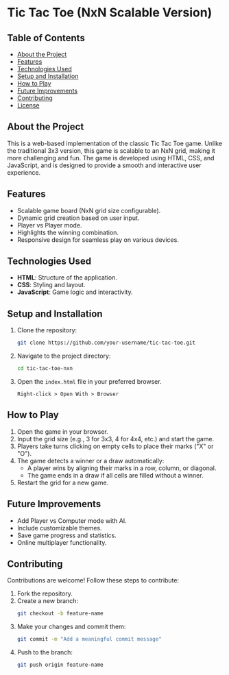 # Tic Tac Toe (NxN Scalable Version)

## Table of Contents
- [About the Project](#about-the-project)
- [Features](#features)
- [Technologies Used](#technologies-used)
- [Setup and Installation](#setup-and-installation)
- [How to Play](#how-to-play)
- [Future Improvements](#future-improvements)
- [Contributing](#contributing)
- [License](#license)

## About the Project
This is a web-based implementation of the classic Tic Tac Toe game. Unlike the traditional 3x3 version, this game is scalable to an NxN grid, making it more challenging and fun. The game is developed using HTML, CSS, and JavaScript, and is designed to provide a smooth and interactive user experience.

## Features
- Scalable game board (NxN grid size configurable).
- Dynamic grid creation based on user input.
- Player vs Player mode.
- Highlights the winning combination.
- Responsive design for seamless play on various devices.

## Technologies Used
- **HTML**: Structure of the application.
- **CSS**: Styling and layout.
- **JavaScript**: Game logic and interactivity.

## Setup and Installation
1. Clone the repository:
    ```bash
    git clone https://github.com/your-username/tic-tac-toe.git
    ```
2. Navigate to the project directory:
    ```bash
    cd tic-tac-toe-nxn
    ```
3. Open the `index.html` file in your preferred browser.
    ```
    Right-click > Open With > Browser
    ```

## How to Play
1. Open the game in your browser.
2. Input the grid size (e.g., 3 for 3x3, 4 for 4x4, etc.) and start the game.
3. Players take turns clicking on empty cells to place their marks ("X" or "O").
4. The game detects a winner or a draw automatically:
    - A player wins by aligning their marks in a row, column, or diagonal.
    - The game ends in a draw if all cells are filled without a winner.
5. Restart the grid for a new game.

## Future Improvements
- Add Player vs Computer mode with AI.
- Include customizable themes.
- Save game progress and statistics.
- Online multiplayer functionality.

## Contributing
Contributions are welcome! Follow these steps to contribute:
1. Fork the repository.
2. Create a new branch:
    ```bash
    git checkout -b feature-name
    ```
3. Make your changes and commit them:
    ```bash
    git commit -m "Add a meaningful commit message"
    ```
4. Push to the branch:
    ```bash
    git push origin feature-name
    ```

